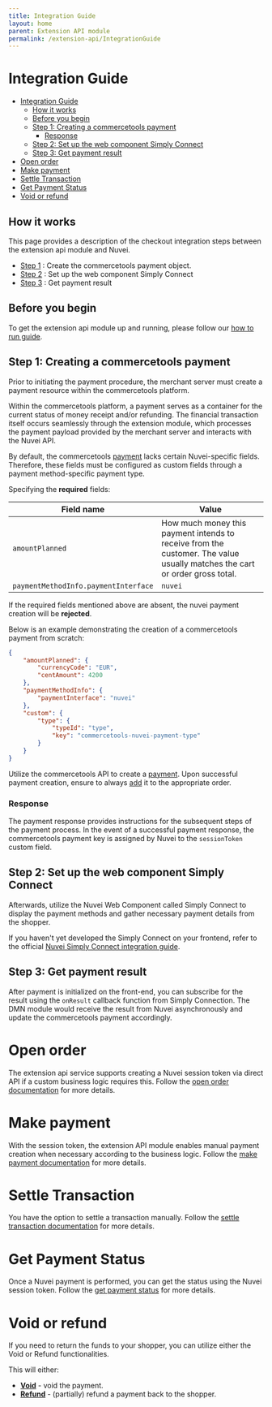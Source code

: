 ```yaml
---
title: Integration Guide
layout: home
parent: Extension API module
permalink: /extension-api/IntegrationGuide
---
```


# Integration Guide

- [Integration Guide](#integration-guide)
  - [How it works](#how-it-works)
  - [Before you begin](#before-you-begin)
  - [Step 1: Creating a commercetools payment](#step-1-creating-a-commercetools-payment)
    - [Response](#response)
  - [Step 2: Set up the web component Simply Connect](#step-2-set-up-the-web-component-simply-connect)
  - [Step 3: Get payment result](#step-3-get-payment-result)
- [Open order](#open-order)
- [Make payment](#make-payment)
- [Settle Transaction](#settle-transaction)
- [Get Payment Status](#get-payment-status)
- [Void or refund](#void-or-refund)

## How it works

This page provides a description of the checkout integration steps between the extension api module and Nuvei.

- [Step 1](#step-1-creating-a-commercetools-payment) : Create the commercetools payment object.
- [Step 2](#step-2-set-up-the-web-component-simply-connect) : Set up the web component Simply Connect
- [Step 3](#step-3-get-payment-result) : Get payment result

## Before you begin

To get the extension api module up and running, please follow our [how to run guide](./HowToRun.md).

## Step 1: Creating a commercetools payment

Prior to initiating the payment procedure, the merchant server must create a payment resource within the commercetools platform.

Within the commercetools platform, a payment serves as a container for the current status of money receipt and/or refunding. The financial transaction itself occurs seamlessly through the extension module, which processes the payment payload provided by the merchant server and interacts with the Nuvei API.

By default, the commercetools [payment](https://docs.commercetools.com/api/projects/payments#payment) lacks certain Nuvei-specific fields. Therefore, these fields must be configured as custom fields through a payment method-specific payment type.

Specifying the **required** fields:

| Field name                              | Value                                                                                                                      |
| --------------------------------------- | -------------------------------------------------------------------------------------------------------------------------- |
| `amountPlanned`                         | How much money this payment intends to receive from the customer. The value usually matches the cart or order gross total. |
| `paymentMethodInfo.paymentInterface`    | `nuvei`                                                                                                                    |

If the required fields mentioned above are absent, the nuvei payment creation will be **rejected**.

Below is an example demonstrating the creation of a commercetools payment from scratch:
```json
{
    "amountPlanned": {
        "currencyCode": "EUR",
        "centAmount": 4200
    },
    "paymentMethodInfo": {
        "paymentInterface": "nuvei"
    },
    "custom": {
        "type": {
            "typeId": "type",
            "key": "commercetools-nuvei-payment-type"
        }
    }
}
```

Utilize the commercetools API to create a [payment](https://docs.commercetools.com/api/projects/payments#create-payment). Upon successful payment creation, ensure to always [add](https://docs.commercetools.com/api/projects/orders#add-payment) it to the appropriate order.

### Response

The payment response provides instructions for the subsequent steps of the payment process. In the event of a successful payment response, the commercetools payment key is assigned by Nuvei to the `sessionToken` custom field.

## Step 2: Set up the web component Simply Connect

Afterwards, utilize the Nuvei Web Component called Simply Connect to display the payment methods and gather necessary payment details from the shopper.

If you haven't yet developed the Simply Connect on your frontend, refer to the official [Nuvei Simply Connect integration guide](https://docs.nuvei.com/documentation/accept-payment/simply-connect/quick-start-for-checkout/).

## Step 3: Get payment result

After payment is initialized on the front-end, you can subscribe for the result using the `onResult` callback function from Simply Connection. The DMN module would receive the result from Nuvei asynchronously and update the commercetools payment accordingly.

# Open order

The extension api service supports creating a Nuvei session token via direct API if a custom business logic requires this. Follow the [open order documentation](OpenOrder.md) for more details.

# Make payment

With the session token, the extension API module enables manual payment creation when necessary according to the business logic. Follow the [make payment documentation](MakePayment.md) for more details.

# Settle Transaction

You have the option to settle a transaction manually. Follow the [settle transaction documentation](SettleTransaction.md) for more details.

# Get Payment Status

Once a Nuvei payment is performed, you can get the status using the Nuvei session token. Follow the [get payment status](GetPaymentStatus.md) for more details.

# Void or refund

If you need to return the funds to your shopper, you can utilize either the Void or Refund functionalities.

This will either:

- [**Void**](VoidPayment.md) - void the payment.
- [**Refund**](Refund.md) - (partially) refund a payment back to the shopper.
